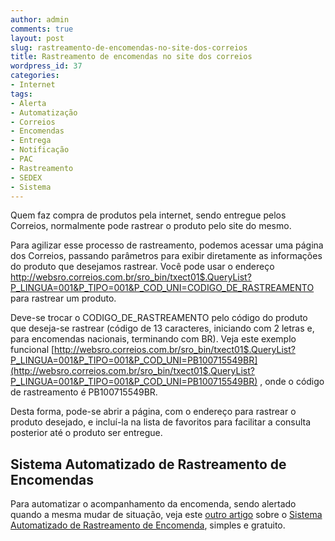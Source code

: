 ```yaml
---
author: admin
comments: true
layout: post
slug: rastreamento-de-encomendas-no-site-dos-correios
title: Rastreamento de encomendas no site dos correios
wordpress_id: 37
categories:
- Internet
tags:
- Alerta
- Automatização
- Correios
- Encomendas
- Entrega
- Notificação
- PAC
- Rastreamento
- SEDEX
- Sistema
---
```


Quem faz compra de produtos pela internet, sendo entregue pelos Correios, normalmente pode rastrear o produto pelo site do mesmo.





Para agilizar esse processo de rastreamento, podemos acessar uma página dos Correios, passando parâmetros para exibir diretamente as informações do produto que desejamos rastrear. Você pode usar o endereço http://websro.correios.com.br/sro_bin/txect01$.QueryList?P_LINGUA=001&P_TIPO=001&P_COD_UNI=CODIGO_DE_RASTREAMENTO para rastrear um produto.





Deve-se trocar o CODIGO_DE_RASTREAMENTO pelo código do produto que deseja-se rastrear (código de 13 caracteres, iniciando com 2 letras e, para encomendas nacionais, terminando com BR). Veja este exemplo funcional [http://websro.correios.com.br/sro_bin/txect01$.QueryList?P_LINGUA=001&P_TIPO=001&P_COD_UNI=PB100715549BR](http://websro.correios.com.br/sro_bin/txect01$.QueryList?P_LINGUA=001&P_TIPO=001&P_COD_UNI=PB100715549BR) , onde o código de rastreamento é PB100715549BR.





Desta forma, pode-se abrir a página, com o endereço para rastrear o produto desejado, e incluí-la na lista de favoritos para facilitar a consulta posterior até o produto ser entregue.





## Sistema Automatizado de Rastreamento de Encomendas





Para automatizar o acompanhamento da encomenda, sendo alertado quando a mesma mudar de situação, veja este [outro artigo](http://manoelcampos.com/sistemas/rastreador/) sobre o [Sistema Automatizado de Rastreamento de Encomenda](http://manoelcampos.com/sistemas/rastreador/), simples e gratuito.

